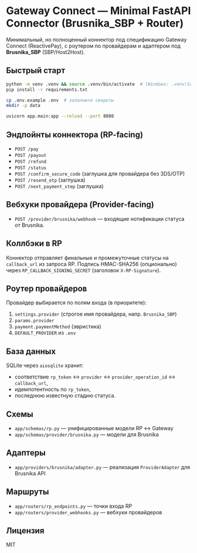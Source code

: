 # Gateway Connect — Minimal FastAPI Connector (Brusnika_SBP + Router)

Минимальный, но полноценный коннектор под спецификацию Gateway Connect (ReactivePay), 
с роутером по провайдерам и адаптером под **Brusnika_SBP** (SBP/Host2Host).

## Быстрый старт

```bash
python -m venv .venv && source .venv/bin/activate  # (Windows: .venv\Scripts\activate)
pip install -r requirements.txt

cp .env.example .env  # заполните секреты
mkdir -p data

uvicorn app.main:app --reload --port 8080
```

## Эндпойнты коннектора (RP-facing)

- `POST /pay`
- `POST /payout`
- `POST /refund`
- `POST /status`
- `POST /confirm_secure_code` (заглушка для провайдера без 3DS/OTP)
- `POST /resend_otp` (заглушка)
- `POST /next_payment_step` (заглушка)

## Вебхуки провайдера (Provider-facing)

- `POST /provider/brusnika/webhook` — входящие нотификации статуса от Brusnika.

## Коллбэки в RP

Коннектор отправляет финальные и промежуточные статусы на `callback_url` из запроса RP.
Подпись HMAC-SHA256 (опционально) через `RP_CALLBACK_SIGNING_SECRET` (заголовок `X-RP-Signature`).

## Роутер провайдеров

Провайдер выбирается по полям входа (в приоритете):
1. `settings.provider` (строгое имя провайдера, напр. `Brusnika_SBP`)
2. `params.provider`
3. `payment.paymentMethod` (эвристика)
4. `DEFAULT_PROVIDER` из `.env`

## База данных

SQLite через `aiosqlite` хранит:
- соответствие `rp_token` ↔ `provider` ↔ `provider_operation_id` ↔ `callback_url`,
- идемпотентность по `rp_token`,
- последнюю известную стадию статуса.

## Схемы

- `app/schemas/rp.py` — унифицированные модели RP ↔ Gateway
- `app/schemas/provider/brusnika.py` — модели для Brusnika

## Адаптеры

- `app/providers/brusnika/adapter.py` — реализация `ProviderAdapter` для Brusnika API

## Маршруты

- `app/routers/rp_endpoints.py` — точки входа RP
- `app/routers/provider_webhooks.py` — вебхуки провайдеров

## Лицензия

MIT
